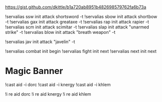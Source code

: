 https://gist.github.com/dkittle/b1a720ab8951b482698579762fa6b73a


!servalias ssw init attack shortsword -t
!servalias sbow init attack shortbow -t
!servalias gax init attack greataxe -t
!servalias rap init attack rapier -t
!servalias scm init attack scimitar -t
!servalias slap init attack "unarmed strike" -t
!servalias blow init attack "breath weapon" -t

!servalias jav init attack "javelin" -t

!servalias combat init begin
!servalias fight init next
!servalias next init next

# Magic Banner
!cast aid -i dorc
!cast aid -i knergy
!cast aid -i khlem

!i re aid dorc
!i re aid knergy
!i re aid khlem